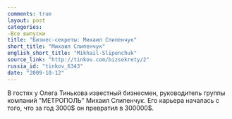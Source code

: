 ```yaml
---
comments: true
layout: post
categories:
-Все выпуски
title: "Бизнес-секреты: Михаил Слипенчук"
short_title: "Михаил Слипенчук"
english_short_title: "Mikhail-Slipenchuk"
source_link: "http://tinkov.com/bizsekrety/2"
russia_id: "tinkov_6343"
date: "2009-10-12"
---
```

В гостях у Олега Тинькова известный бизнесмен, руководитель группы компаний "МЕТРОПОЛЬ" Михаил Слипенчук. Его карьера началась с того, что за год 3000$ он превратил в 300000$.
